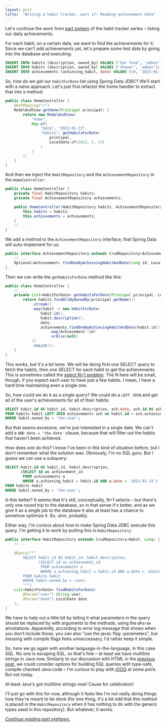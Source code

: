 ```yaml
---
layout: post
title:  "Writing a habit tracker, part 17: Reading achievement data"
---
```


Let's continue the work from [part sixteen](/posts/2023-01-16-habit-tracker-listing-your-achievements) of the habit tracker series – listing our daily achievements.

For each habit, on a certain date, we want to find the achievements for it. Since we can't add achievements yet, let's prepare some test data by going into the database and executing:

```sql
INSERT INTO habits (description, owned_by) VALUES ('Eat food', 'admin');
INSERT INTO habits (description, owned_by) VALUES ('Shower', 'admin');
INSERT INTO achievements (achieving_habit, date) VALUES (10, '2023-01-13');
```

So, how do we get our `HabitForDate` list using Spring Data JDBC? We'll start with a naïve approach. Let's just first refactor the home handler to extract that into a method:

```java
public class HomeController {
    @GetMapping("/")
    ModelAndView getHome(Principal principal) {
        return new ModelAndView(
            "home",
            Map.of(
                "date", "2023-01-13",
                "habits", getHabitsForDate(
                    principal,
                    LocalDate.of(2023, 1, 13)
                )
            )
        );
    }
}
```

And then we inject the `HabitRepository` and the `AchievementRepository` in the `HomeController`:

```java
public class HomeController {
    private final HabitRepository habits;
    private final AchievementRepository achievements;

    public HomeController(HabitRepository habits, AchievementRepository achievements) {
        this.habits = habits;
        this.achievements = achievements;
    }
    // ...
}
```

We add a method to the `AchievementRepository` interface, that Spring Data will auto-implement for us:

```java
public interface AchievementRepository extends CrudRepository<Achievement, Long> {
    // ...
    Optional<Achievement> findOneByAchievingHabitAndDate(Long id, LocalDate date);
}
```

Then we can write the `getHabitsForDate` method like this:

```java
public class HomeController {
    // ...
    private List<HabitForDate> getHabitsForDate(Principal principal, LocalDate date) {
        return habits.findAllByOwnedBy(principal.getName())
            .stream()
            .map(habit -> new HabitForDate(
                habit.id(),
                habit.description(),
                date,
                achievements.findOneByAchievingHabitAndDate(habit.id(), date)
                    .map(Achievement::id)
                    .orElse(null)
            ))
            .toList();
    }
}
```

This works, but it's a bit lame. We will be doing first one SELECT query to fetch the habits, then one SELECT for each habit to get the achievements. This is sometimes called the [select N+1 problem](https://stackoverflow.com/questions/97197/what-is-the-n1-selects-problem-in-orm-object-relational-mapping). The N here will be small, though, if you expect each user to have just a few habits. I mean, I have a hard time maintaining even a single one.  

So, how could we do it as a single query? We could do a `LEFT JOIN` and get all of the user's achievements for all of their habits:

```sql
SELECT habit.id AS habit_id, habit.description, ach.date, ach.id AS achievement_id
FROM habits habit LEFT JOIN achievements ach on habit.id = ach.achieving_habit
WHERE habit.owned_by = 'the-user';
```

But that seems excessive, we're just interested in a single date. We can't add a `AND date = 'the-date'` clause, because that will filter out the habits that haven't been achieved.  

How does one do this? I know I've been in this kind of situation before, but I don't remember what the solution was. Obviously, I'm no SQL guru. But I guess we can use a subquery:

```sql
SELECT habit.id AS habit_id, habit.description,
       (SELECT id as achievement_id
        FROM achievements a
        WHERE a.achieving_habit = habit.id AND a.date = '2023-01-13')
FROM habits habit
WHERE habit.owned_by = 'the-user';
```

Is this better? It seems that it's still, conceptually, N+1 selects – but there's only one round trip to the database, so in that sense it's better, and as we give it as a single job to the database it also at least has a chance to somehow optimize it. So, uhm, probably. 

Either way, I'm curious about how to make Spring Data JDBC execute this query. I'm getting it to work by putting this in `HabitRepository`:

```java
public interface HabitRepository extends CrudRepository<Habit, Long> {
    // ...
    
    @Query("""
        SELECT habit.id AS habit_id, habit.description,
               (SELECT id as achievement_id
                FROM achievements a
                WHERE a.achieving_habit = habit.id AND a.date = :date)
        FROM habits habit
        WHERE habit.owned_by = :user;
        """)
    List<HabitForDate> findHabitsForDate(
        @Param("user") String user,
        @Param("date") LocalDate date
    );
}
```

We have to help out a little bit by telling it what parameters in the query should be replaced by with arguments to the methods, using the `@Param` annotations. Apparently, according to error log message that shows when you don't include those, you can also "use the javac flag -parameters", but messing with compile flags feels unneccessary; I'd rather keep it simple. 

So, here we go again with another language-in-the-language, in this case SQL. No one is escaping SQL, so that's fine – at least we have multiline strings in Java now. Similarly to our discussion with HTML in the [previous post](/posts/2023-01-16-habit-tracker-listing-your-achievements), we could consider options for building SQL queries with type-safe, compile checked Java code – I'm curious to play with [jOOQ](https://www.jooq.org/) at some point. But not today. 

At least Java's got multiline strings now! Cause for celebration!

I'll just go with this for now, although it feels like I'm not really doing things how they're meant to be done (for one thing, it's a bit odd that this method is placed in the `HabitRepository` when it has nothing to do with the generic types used in this repository). But whatever, it works. 

_[Continue reading part eighteen.](/posts/2023-01-18-habit-tracker-getting-the-users-date)_